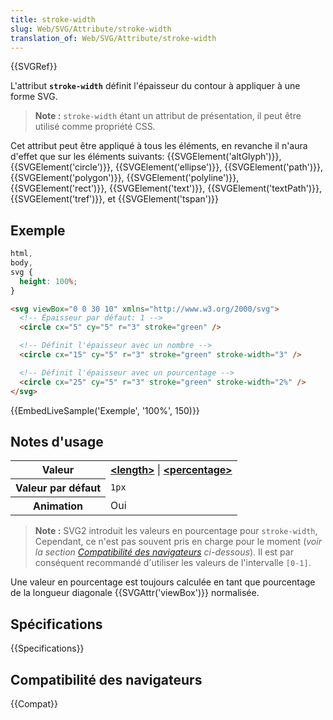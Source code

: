 ```yaml
---
title: stroke-width
slug: Web/SVG/Attribute/stroke-width
translation_of: Web/SVG/Attribute/stroke-width
---
```


{{SVGRef}}

L'attribut **`stroke-width`** définit l'épaisseur du contour à appliquer à une forme SVG.

> **Note :** `stroke-width` étant un attribut de présentation, il peut être utilisé comme propriété CSS.

Cet attribut peut être appliqué à tous les éléments, en revanche il n'aura d'effet que sur les éléments suivants: {{SVGElement('altGlyph')}}, {{SVGElement('circle')}}, {{SVGElement('ellipse')}}, {{SVGElement('path')}}, {{SVGElement('polygon')}}, {{SVGElement('polyline')}}, {{SVGElement('rect')}}, {{SVGElement('text')}}, {{SVGElement('textPath')}}, {{SVGElement('tref')}}, et {{SVGElement('tspan')}}

## Exemple

```css hidden
html,
body,
svg {
  height: 100%;
}
```

```html
<svg viewBox="0 0 30 10" xmlns="http://www.w3.org/2000/svg">
  <!-- Épaisseur par défaut: 1 -->
  <circle cx="5" cy="5" r="3" stroke="green" />

  <!-- Définit l'épaisseur avec un nombre -->
  <circle cx="15" cy="5" r="3" stroke="green" stroke-width="3" />

  <!-- Définit l'épaisseur avec un pourcentage -->
  <circle cx="25" cy="5" r="3" stroke="green" stroke-width="2%" />
</svg>
```

{{EmbedLiveSample('Exemple', '100%', 150)}}

## Notes d'usage

<table class="standard-table">
  <tbody>
    <tr>
      <th scope="row">Valeur</th>
      <td>
        <strong
          ><a href="/docs/Web/SVG/Content_type#Length">&#x3C;length></a></strong
        > |
        <strong
          ><a href="/docs/Web/SVG/Content_type#Percentage"
            >&#x3C;percentage></a
          ></strong
        >
      </td>
    </tr>
    <tr>
      <th scope="row">Valeur par défaut</th>
      <td><code>1px</code></td>
    </tr>
    <tr>
      <th scope="row">Animation</th>
      <td>Oui</td>
    </tr>
  </tbody>
</table>

> **Note :** SVG2 introduit les valeurs en pourcentage pour `stroke-width`, Cependant, ce n'est pas souvent pris en charge pour le moment (_voir la section [Compatibilité des navigateurs](#compatibilité_des_navigateurs) ci-dessous_). Il est par conséquent recommandé d'utiliser les valeurs de l'intervalle `[0-1]`.

Une valeur en pourcentage est toujours calculée en tant que pourcentage de la longueur diagonale {{SVGAttr('viewBox')}} normalisée.

## Spécifications

{{Specifications}}

## Compatibilité des navigateurs

{{Compat}}
